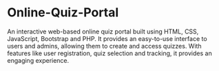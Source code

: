 # Online-Quiz-Portal
An interactive web-based online quiz portal built using HTML, CSS, JavaScript, Bootstrap and PHP. It provides an easy-to-use interface to users and admins, allowing them to create and access quizzes. With features like user registration, quiz selection and tracking, it provides an engaging experience.
